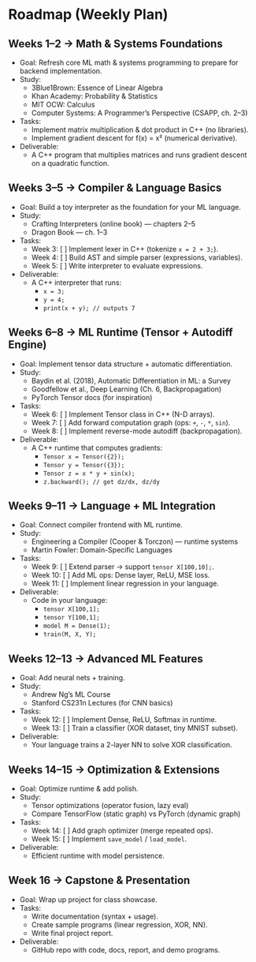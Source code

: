 # Roadmap (Weekly Plan)

## Weeks 1–2 → Math & Systems Foundations

- Goal: Refresh core ML math & systems programming to prepare for backend implementation.
- Study:
  - 3Blue1Brown: Essence of Linear Algebra
  - Khan Academy: Probability & Statistics
  - MIT OCW: Calculus
  - Computer Systems: A Programmer’s Perspective (CSAPP, ch. 2–3)
- Tasks:
  - Implement matrix multiplication & dot product in C++ (no libraries).
  - Implement gradient descent for f(x) = x² (numerical derivative).
- Deliverable:
  - A C++ program that multiplies matrices and runs gradient descent on a quadratic function.

## Weeks 3–5 → Compiler & Language Basics

- Goal: Build a toy interpreter as the foundation for your ML language.
- Study:
  - Crafting Interpreters (online book) — chapters 2–5
  - Dragon Book — ch. 1–3
- Tasks:
  - Week 3: [ ] Implement lexer in C++ (tokenize `x = 2 + 3;`).
  - Week 4: [ ] Build AST and simple parser (expressions, variables).
  - Week 5: [ ] Write interpreter to evaluate expressions.
- Deliverable:
  - A C++ interpreter that runs:
    - `x = 3;`
    - `y = 4;`
    - `print(x + y); // outputs 7`

## Weeks 6–8 → ML Runtime (Tensor + Autodiff Engine)

- Goal: Implement tensor data structure + automatic differentiation.
- Study:
  - Baydin et al. (2018), Automatic Differentiation in ML: a Survey
  - Goodfellow et al., Deep Learning (Ch. 6, Backpropagation)
  - PyTorch Tensor docs (for inspiration)
- Tasks:
  - Week 6: [ ] Implement Tensor class in C++ (N-D arrays).
  - Week 7: [ ] Add forward computation graph (ops: `+`, `-`, `*`, `sin`).
  - Week 8: [ ] Implement reverse-mode autodiff (backpropagation).
- Deliverable:
  - A C++ runtime that computes gradients:
    - `Tensor x = Tensor({2});`
    - `Tensor y = Tensor({3});`
    - `Tensor z = x * y + sin(x);`
    - `z.backward(); // get dz/dx, dz/dy`

## Weeks 9–11 → Language + ML Integration

- Goal: Connect compiler frontend with ML runtime.
- Study:
  - Engineering a Compiler (Cooper & Torczon) — runtime systems
  - Martin Fowler: Domain-Specific Languages
- Tasks:
  - Week 9: [ ] Extend parser → support `tensor X[100,10];`.
  - Week 10: [ ] Add ML ops: Dense layer, ReLU, MSE loss.
  - Week 11: [ ] Implement linear regression in your language.
- Deliverable:
  - Code in your language:
    - `tensor X[100,1];`
    - `tensor Y[100,1];`
    - `model M = Dense(1);`
    - `train(M, X, Y);`

## Weeks 12–13 → Advanced ML Features

- Goal: Add neural nets + training.
- Study:
  - Andrew Ng’s ML Course
  - Stanford CS231n Lectures (for CNN basics)
- Tasks:
  - Week 12: [ ] Implement Dense, ReLU, Softmax in runtime.
  - Week 13: [ ] Train a classifier (XOR dataset, tiny MNIST subset).
- Deliverable:
  - Your language trains a 2-layer NN to solve XOR classification.

## Weeks 14–15 → Optimization & Extensions

- Goal: Optimize runtime & add polish.
- Study:
  - Tensor optimizations (operator fusion, lazy eval)
  - Compare TensorFlow (static graph) vs PyTorch (dynamic graph)
- Tasks:
  - Week 14: [ ] Add graph optimizer (merge repeated ops).
  - Week 15: [ ] Implement `save_model` / `load_model`.
- Deliverable:
  - Efficient runtime with model persistence.

## Week 16 → Capstone & Presentation

- Goal: Wrap up project for class showcase.
- Tasks:
  - Write documentation (syntax + usage).
  - Create sample programs (linear regression, XOR, NN).
  - Write final project report.
- Deliverable:
  - GitHub repo with code, docs, report, and demo programs.
